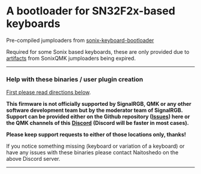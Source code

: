 # A bootloader for SN32F2x-based keyboards #
Pre-compiled jumploaders from [sonix-keyboard-bootloader](https://github.com/SonixQMK/sonix-keyboard-bootloader)

Required for some Sonix based keyboards, these are only provided due to [artifacts](https://github.com/SonixQMK/sonix-keyboard-bootloader/actions) from SonixQMK jumploaders being expired.

---

### Help with these binaries / user plugin creation ###

[First please read directions below](https://github.com/SRGBmods/QMK-Binaries/#directions).

**This firmware is not officially supported by SignalRGB, QMK or any other software development team but by the moderator team of SignalRGB. Support can be provided either on the Github repository ([**Issues**](https://github.com/SRGBmods/QMK-Binaries/issues)) here or the QMK channels of this** [**Discord**](https://discord.com/invite/J5dwtcNhqC) **(Discord will be faster in most cases).**

**Please keep support requests to either of those locations only, thanks!**

If you notice something missing (keyboard or variation of a keyboard) or have any issues with these binaries please contact Naitoshedo on the above Discord server.

---

